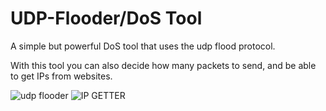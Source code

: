 # UDP-Flooder/DoS Tool
A simple but powerful DoS tool that uses the udp flood protocol.

With this tool you can also decide how many packets to send, and be able to get IPs from websites.




![udp flooder](https://user-images.githubusercontent.com/107760092/174458703-945827f4-4166-44ff-a42f-f62825875a2a.png)
![IP GETTER](https://user-images.githubusercontent.com/107760092/174458704-72c47e09-cd41-43a1-943e-c1fc3bc674cf.png)
